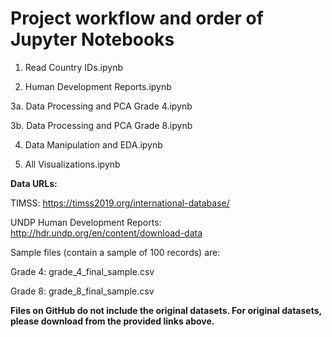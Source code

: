 # Project workflow and order of Jupyter Notebooks

  1. Read Country IDs.ipynb
  
  2. Human Development Reports.ipynb

  3a. Data Processing and PCA Grade 4.ipynb

  3b. Data Processing and PCA Grade 8.ipynb

  4. Data Manipulation and EDA.ipynb
  
  5. All Visualizations.ipynb




**Data URLs:**

TIMSS: https://timss2019.org/international-database/

UNDP Human Development Reports: http://hdr.undp.org/en/content/download-data




Sample files (contain a sample of 100 records) are:

Grade 4: grade_4_final_sample.csv

Grade 8: grade_8_final_sample.csv




**Files on GitHub do not include the original datasets. For original datasets, please download from the provided links above.**
